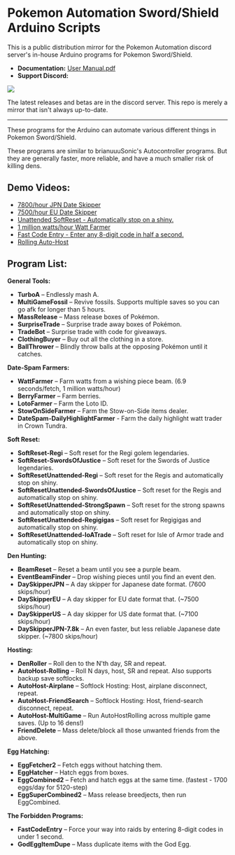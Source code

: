 # Pokemon Automation Sword/Shield Arduino Scripts
This is a public distribution mirror for the Pokemon Automation discord server's in-house Arduino programs for Pokemon Sword/Shield.

 - **Documentation:** [User Manual.pdf](!User%20Manual.pdf)
 - **Support Discord:**

[<img src="https://canary.discordapp.com/api/guilds/695809740428673034/widget.png?style=banner2">](https://discord.gg/cQ4gWxN)

The latest releases and betas are in the discord server. This repo is merely a mirror that isn't always up-to-date.

-----

These programs for the Arduino can automate various different things in Pokemon Sword/Shield.

These programs are similar to brianuuuSonic's Autocontroller programs. But they are generally faster, more reliable, and have a much smaller risk of killing dens.

## Demo Videos:
 - [7800/hour JPN Date Skipper](https://cdn.discordapp.com/attachments/755635697737531544/755637307167735888/DaySkipperJPN-7.8k.mov)
 - [7500/hour EU Date Skipper](https://cdn.discordapp.com/attachments/755635697737531544/755638422558736434/DaySkipperEU-7.5k.mov)
 - [Unattended SoftReset - Automatically stop on a shiny.](https://cdn.discordapp.com/attachments/755635697737531544/772244388109090817/ShinyTerrakion.mp4)
 - [1 million watts/hour Watt Farmer](https://cdn.discordapp.com/attachments/755635697737531544/755640509376233522/WattFarmer.mov)
 - [Fast Code Entry - Enter any 8-digit code in half a second.](https://cdn.discordapp.com/attachments/755635697737531544/755642709183561789/FastCodeEntry.mov)
 - [Rolling Auto-Host](https://cdn.discordapp.com/attachments/755635697737531544/755891856172253194/RollingAutoHost.mov)

## Program List:

**General Tools:**
-	**TurboA** – Endlessly mash A.
-	**MultiGameFossil** – Revive fossils. Supports multiple saves so you can go afk for longer than 5 hours.
-	**MassRelease** – Mass release boxes of Pokémon.
-	**SurpriseTrade** – Surprise trade away boxes of Pokémon.
-	**TradeBot** – Surprise trade with code for giveaways.
-	**ClothingBuyer** – Buy out all the clothing in a store.
-	**BallThrower** – Blindly throw balls at the opposing Pokémon until it catches.

**Date-Spam Farmers:**
-	**WattFarmer** – Farm watts from a wishing piece beam. (6.9 seconds/fetch, 1 million watts/hour)
-	**BerryFarmer** – Farm berries.
-	**LotoFarmer** – Farm the Loto ID.
-	**StowOnSideFarmer** – Farm the Stow-on-Side items dealer.
-	**DateSpam-DailyHighlightFarmer** - Farm the daily highlight watt trader in Crown Tundra.

**Soft Reset:**
-	**SoftReset-Regi** – Soft reset for the Regi golem legendaries.
-	**SoftReset-SwordsOfJustice** – Soft reset for the Swords of Justice legendaries.
-	**SoftResetUnattended-Regi** – Soft reset for the Regis and automatically stop on shiny.
-	**SoftResetUnattended-SwordsOfJustice** – Soft reset for the Regis and automatically stop on shiny.
-	**SoftResetUnattended-StrongSpawn** – Soft reset for the strong spawns and automatically stop on shiny.
-	**SoftResetUnattended-Regigigas** – Soft reset for Regigigas and automatically stop on shiny.
-	**SoftResetUnattended-IoATrade** – Soft reset for Isle of Armor trade and automatically stop on shiny.

**Den Hunting:**
-	**BeamReset** – Reset a beam until you see a purple beam.
-	**EventBeamFinder** – Drop wishing pieces until you find an event den.
-	**DaySkipperJPN** – A day skipper for Japanese date format. (7600 skips/hour)
-	**DaySkipperEU** – A day skipper for EU date format that. (~7500 skips/hour)
-	**DaySkipperUS** – A day skipper for US date format that. (~7100 skips/hour)
-	**DaySkipperJPN-7.8k** – An even faster, but less reliable Japanese date skipper. (~7800 skips/hour)

**Hosting:**
-	**DenRoller** – Roll den to the N'th day, SR and repeat.
-	**AutoHost-Rolling** – Roll N days, host, SR and repeat. Also supports backup save softlocks.
-	**AutoHost-Airplane** – Softlock Hosting: Host, airplane disconnect, repeat.
-	**AutoHost-FriendSearch** – Softlock Hosting: Host, friend-search disconnect, repeat.
-	**AutoHost-MultiGame** – Run AutoHostRolling across multiple game saves. (Up to 16 dens!)
-	**FriendDelete** – Mass delete/block all those unwanted friends from the above.

**Egg Hatching:**
-	**EggFetcher2** – Fetch eggs without hatching them.
-	**EggHatcher** – Hatch eggs from boxes.
-	**EggCombined2** – Fetch and hatch eggs at the same time. (fastest - 1700 eggs/day for 5120-step)
-	**EggSuperCombined2** – Mass release breedjects, then run EggCombined.

**The Forbidden Programs:**
-	**FastCodeEntry** – Force your way into raids by entering 8-digit codes in under 1 second.
-	**GodEggItemDupe** – Mass duplicate items with the God Egg.

